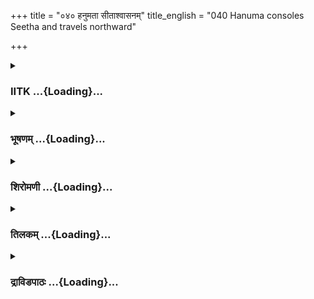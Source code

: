 +++
title = "०४० हनुमता सीताश्वासनम्"
title_english = "040 Hanuma consoles Seetha and travels northward"

+++
<div caption="श्रीराम-हरिसीताराममूर्ति-घनपाठिभ्यां वचनम्" class="audioEmbed" src="https://archive.org/download/Ramayana-recitation-Sriram-harisItArAmamUrti-Ghanapaati-v2/Kanda_5/Kanda_5_SK-040-Hanuma_consoles_Seetha_and_travels_northward.mp3"></div>

<div class="js_include collapsed" newlevelforh1="3" title="IITK" unfilled url="/purANam/rAmAyaNam/audIchya-pAThaH/iitk/5_sundarakANDam/05-sItA-bhAShaNam/040_hanumatA_sItAshvAsanam.md">
<details><summary><h3>IITK ...{Loading}...</h3></summary>

Sita permits Hanuman to depart



#### श्लोकः
##### मूलम्
श्रुत्वा तु वचनं तस्य वायुसूनोर्महात्मनः।  
उवाचात्महितं वाक्यं सीता सुरसुतोपमा॥5.40.1॥

##### शब्दार्थः
महात्मनः great soul, तस्य his, वायुसूनोः son of the Windgod, वचनम् words, श्रुत्वा having heard, सुरसुतोपमा like the daughter of gods, सीता Sita, आत्महितम् for her benefit, वाक्यम् words, उवाच spoke.

##### आङ्ग्लानुवादः
Sita who was like the daughter of the gods heard the son of the Windgod for her benefit and repliedः



#### श्लोकः
##### मूलम्
त्वां दृष्ट्वा प्रियवक्तारं सम्प्रहृष्यामि वानरः।  
अर्धसञ्जातसस्येव वृष्टिं प्राप्य वसुन्धरा॥5.40.2॥

##### शब्दार्थः
वानर vanara, प्रियवक्तारम् who has been speaking pleasing words, त्वाम् you दृष्ट्वा after seeing, अर्धसञ्जातसस्या as half grown, वसुन्धरा earth, वृष्टिम् rain, प्राप्येव as if begotten, सम्प्रहृष्यामि I feel happy.

##### आङ्ग्लानुवादः
"O vanara just as the earth feels happy when the half grown crops receive rain, I feel happy after seeing you. You have been speaking pleasing words



#### श्लोकः
##### मूलम्
यथा तं पुरुषव्याघ्रं गात्रैश्शोकाभिकर्शितैः।  
संस्पृशेयं सकामाहं तथा कुरु दयां मयि॥5.40.3॥

##### शब्दार्थः
सकामम् a passionate lady, अहम् I, शोकाभिकर्शितैः emaciated with suffering, गात्रैः with limbs, तं पुरुषव्याघ्रम् him that tiger among men, यथा as, संस्पृशेयम् I may touch, तथा in that way, मयि in me, दयाम् kindness, कुरु do.

##### आङ्ग्लानुवादः
"Be kind to me and act in such a manner that I may embrace my lord passionately with  
my body emaciated with grief.



#### श्लोकः
##### मूलम्
अभिज्ञानं च रामस्य दद्या हरिगणोत्तम।  
क्षिप्तामिषीकां काकस्य कोपादेकाक्षिशातनीम्॥5.40.4॥

##### शब्दार्थः
हरिगणोत्तम best leader of the vanaras, कोपात् with anger, क्षिप्ताम् released, काकस्य crow's, एकाक्षिशातनीम् blinding one eye, इषीकाम् by a blade of grass, रामस्य to Rama, अभिज्ञानम् as a token, दद्याः give.

##### आङ्ग्लानुवादः
"O best leader of vanaras remind Rama about the incident of the release of a blade of grass in anger blinding one of the eyes of the crow narrated to you.



#### श्लोकः
##### मूलम्
मनश्शिलायास्तिलको गण्डपार्श्वे निवेशितः।  
त्वया प्रणष्टे तिलके तं किल स्मर्तुमर्हसि॥5.40.5॥

##### शब्दार्थः
तिलके when tilaka mark, प्रणष्टे got erased, त्वया by you, मनश्शिलायाः with a grind stone, तिलकः tilaka (mark on forehead), गण्डपार्श्वे stone near by, निवेशितः किल painted indeed, तम् that tilaka, स्मर्तुम् to remember, अर्हसि you will.

##### आङ्ग्लानुवादः
'(Further remind him), 'When my tilaka mark was erased, you painted tilaka with a stone (manassita pigment) nearby. O Rama you should remember that (incident).



#### श्लोकः
##### मूलम्
स वीर्यवान्कथं सीतां हृतां समनुमन्यसे।  
वसन्तीं रक्षसां मध्ये महेन्द्रवरुणोपमः॥5.40.6॥

##### शब्दार्थः
वीर्यवान् valiant, महेन्द्रवरुणोपमः comparable to Varuna and Indra, सः Rama, हृताम् seized, रक्षसाम् of rakshasas, मध्ये in the midst of, वसन्तीम् dwelling, सीताम् Sita, कथम् how, समनुमन्यसे he will agree.

##### आङ्ग्लानुवादः
'Rama you are like Indra and Varuna in valiance. How are you tolerating Sita seized, dwelling among the demons?



#### श्लोकः
##### मूलम्
एष चूडामणिर्दिव्यो मया सुपरिरक्षितः।  
एतं दृष्ट्वा प्रहृष्यामि व्यसने त्वामिवानघ॥5.40.7॥

##### शब्दार्थः
अनघ sinless, दिव्यः wonderful, एषः this, चूडामणिः Chudamani, मया of mine, सुपरिरक्षितः carefully safe guared, व्यसने in distress, एतम् this one, दृष्ट्वा seeing, त्वामिव like you here, प्रहृष्यामि look at it.

##### आङ्ग्लानुवादः
"O sinless Rama this wonderful Chudamani of mine has been carefully safeguarded. Seeing this is like seeing you when I am in distress.



#### श्लोकः
##### मूलम्
एष निर्यातितश्श्रीमान्मया ते वारिसम्भवः।  
अतः परं न शक्ष्यामि जीवितुं शोकलालसा॥5.40.8॥

##### शब्दार्थः
श्रीमान् glorious one, वारिसम्भवः born of the sea, एषः this, ते to you, निर्यातितः is returned, शोकलालसा engrossed in grief, अतः परम् beyond this, जीवितुम् to live, न शक्ष्यामि it is not possible for me.

##### आङ्ग्लानुवादः
"I am sending you this (Chudamani) born of the sea. O glorious Rama and now engrossed in grief it is not possible for me to live.



#### श्लोकः
##### मूलम्
असह्यानि च दुःखानि वाचश्च हृदयच्छिदः।  
राक्षसीनां सुघोराणां त्वत्कृते मर्षयाम्यहम्॥5.40.9॥

##### शब्दार्थः
अहम् I, असह्यानि unbearable, दुःखानि grief, सुघोराणाम् of dreadful ones, राक्षसीनाम् of ogresses, हृदयच्छिदः piercing my heart, वाचश्च utterings, त्वत्कृते your sake, मर्षयामि I am enduring.

##### आङ्ग्लानुवादः
"I am tolerating this unbearable grief, and the words of the dreadful ogresses piercing my heart. Only for you.



#### श्लोकः
##### मूलम्
धारयिष्यामि मासं तु जीवितं शत्रुसूदन।  
ऊर्ध्वं मासान्न जीविष्ये त्वया हीना नृपात्मज॥5.40.10॥

##### शब्दार्थः
शत्रुसूदन O subduer of enemies, नृपात्मज O prince, मासं तु for one month only, जीवितम् life, धारयिष्यामि will survive, त्वया you, हीना separated, मासात् for one month only, ऊर्ध्वम् beyond that, न जीविष्ये will not live.

##### आङ्ग्लानुवादः
"O subduer of enemies O prince I will hold on to life only for a month. I will not survive beyond a month in your absence.



#### श्लोकः
##### मूलम्
घोरो राक्षसराजोऽयं दृष्टिश्च न सुखा मयि।  
त्वां च श्रुत्वा विपद्यन्तं न जीवेयमहं क्षणम्॥5.40.11॥

##### शब्दार्थः
अयम् this, राक्षसराजः demon king, घोरः fearsome, मयि at me, दृष्टिः look, सुखा moral, न no, त्वाम् you, विपद्यन्तम् facing calamities, श्रुत्वा hearing, अहम् I, क्षणम् even a moment, न जीवेयम् I will not survive.

##### आङ्ग्लानुवादः
"The demon king is frightful. He looks at me with immoral (lusty) eyes. I do not wish to live even for a moment after hearing about the adversities (you have faced)."



#### श्लोकः
##### मूलम्
वैदेह्या वचनं श्रुत्वा करुणं साश्रु भाषितम्।  
अथाब्रवीन्महातेजा हनुमान्मारुतात्मजः॥5.40.12॥

##### शब्दार्थः
अथ then, महातेजाः a brilliant one, मारुतात्मजः son of the Windgod, हनुमान् Hanuman, साश्रु weeping, भाषितम् words spoken, करुणम् piteously, वैदेह्याः Vaidehi's, वचनम् words, श्रुत्वा on hearing, अब्रवीत् said.

##### आङ्ग्लानुवादः
Hearing the words of Sita who was weeping piteously, brilliant Hanuman said thisः



#### श्लोकः
##### मूलम्
त्वच्छोकविमुखो रामो देवि सत्येन ते शपे।  
रामे दुःखाभिभूते तु लक्ष्मणः परितप्यते॥5.40.13॥

##### शब्दार्थः
देवि O irreproachable lady, रामः Rama, त्वच्छोकविमुखः out of grief he is not showing any  interest in life, सत्येन truly, ते to you, शपे I promise, रामे when Rama, दुःखाभिभूते he is in grief, लक्ष्मणः च even Lakshmana, परितप्यते is immersed in sorrow.

##### आङ्ग्लानुवादः
"O irreproachable lady I swear by you that Rama has grown averse to everything out of grief of separation from you. When Rama is in grief even Lakshmana gets immersed in sorrow.



#### श्लोकः
##### मूलम्
कथञ्चिद्भवती दृष्टा न कालः परिशोचितुम्।  
इमं मुहूर्तं दुःखानामन्तं द्रक्ष्यसि भामिनि॥5.40.14॥

##### शब्दार्थः
कथञ्चित् somehow, भवती you, दृष्टा seen, परिशोचितम् to worry, कालः time, न not, भामिनि a beautiful lady, इमम् this, मुहूर्तम् moment, दुःखानाम् for grief, अन्तम् end, द्रक्ष्यसि you can see.

##### आङ्ग्लानुवादः
"O beautiful lady somehow I could meet you. This is not the time to worry about. You will see the end of suffering at this very moment.



#### श्लोकः
##### मूलम्
तावुभौ पुरुषव्याघ्रौ राजपुत्रावरिन्दमौ।  
त्वद्दर्शनकृतोत्साहौ लङ्कां भस्मीकरिष्यतः॥5.40.15॥

##### शब्दार्थः
पुरुषव्याघ्रौ tigers among men, अरिन्दमौ crusher of enemies, त्वद्दर्शनकृतोत्साहौ very determined to see you, उभौ both, तौ राजपुत्रौ both the princes, लङ्काम् Lanka, भस्मीकरिष्यतः will reduce to ashes.

##### आङ्ग्लानुवादः
"Both the princes are tigers among men and crushers of enemies. They are determined to see you, and will reduce Lanka to ashes.



#### श्लोकः
##### मूलम्
हत्त्वा च समरे क्रूरं रावणं सहबान्धवम्।  
राघवौ त्वां विशालाक्षि स्वां पुरीं प्रापयिष्यतः॥5.40.16॥

##### शब्दार्थः
विशालाक्षि largeeyed one, राघवः Rama, समरे in war, सहबान्धवम् along with relatives, क्रूरम् vile, रावणम् Ravana, हत्वा after killing, स्वां पुरीं प्रति to his own city, त्वाम् you, प्रापयिष्यतः will  
take you back.

##### आङ्ग्लानुवादः
"O largeeyed lady Killing in war the vile Ravana, the demon king and all his relatives, Rama would take you back to his own city৷৷



#### श्लोकः
##### मूलम्
यत्तु रामो विजानीयादभिज्ञानमनिन्दिते।  
प्रीतिसञ्जननं तस्य भूयस्त्वं दातुमर्हसि॥5.40.17॥

##### शब्दार्थः
अनिन्दिते blameless lady, रामः Rama, यत् that which, अभिज्ञानम् knows, विजानीयात् to identify you, तस्य your, प्रीतिसञ्जननम् that which makes him more happy, भूयः one more, त्वम् you, दातुम् may give, अर्हसि is proper.

##### आङ्ग्लानुवादः
"O unimpeachable lady give one more identification which would make him more happy".



#### श्लोकः
##### मूलम्
साब्रवीद्दत्तमेवेति मयाभिज्ञानमुत्तमम्।  
एतदेव हि रामस्य दृष्ट्वा मत्केशभूषणम्॥5.40.18॥  
श्रद्धेयं हनुमन्वाक्यं तव वीर भविष्यति।

##### शब्दार्थः
मया mine, उत्तमम् best, अभिज्ञानम् identification, दत्तमेव already given, इति this, सा she, अब्रवीत् said, वीर hero, हनुमान् Hanuman, एतत् all this, मत्केशभूषणम् my jewel for the hair, दृष्ट्वा seeing, तव his, वाक्यम् words, रामस्य Rama's, श्रद्धेयम् what you tell, भविष्यति will believe.

##### आङ्ग्लानुवादः
"I have already given the best identification. When you hand this jewel used on my hair to him,  he will believe what you tell him".



#### श्लोकः
##### मूलम्
स तं मणिवरं गृह्य श्रीमान्प्लवगसत्तमः॥5.40.19॥  
प्रणम्य शिरसा देवीं गमनायोपचक्रमे।

##### शब्दार्थः
श्रीमान् illustrious one, सः he, प्लवगसत्तमः best of vanaras, मणिवरम् best jewel, गृह्य holding,  
देवीम् to Sita, शिरसा by his head, प्रणम्य prostrated, गमनाय to depart, उपचक्रमे started.

##### आङ्ग्लानुवादः
The illustrious vanara held the ornament, prostrated to Sita and prepared to depart.



#### श्लोकः
##### मूलम्
तमुत्पातकृतोत्साहमवेक्ष्य हरिपुङ्गवम्॥5.40.20॥  
वर्धमानं महावेगमुवाच जनकात्मजा।  
अश्रुपूर्णमुखी दीना बाष्पगद्गदया गिरा॥5.40.21॥

##### शब्दार्थः
जनकात्मजा Janaka's daughter, उत्पातकृतोत्साहम् risen up eager to leap, वर्धमानम् enlarging, महावेगम् very swiftly, तं हरिपुङ्गवम् him the chief of vanaras, आवेक्ष्य looking at him, अश्रुपूर्णमुखी her face filled with tears, दीना pitiably, बाष्पगद्गदया throat choked with tears, गिरा with these words, उवाच spoke.

##### आङ्ग्लानुवादः
Seeing Hanuman eager to leap, enlarging his body quickly, she appeared pitiable with her face filled with tears and throat choked.



#### श्लोकः
##### मूलम्
हनुमन्सिंहसङ्काशौ भ्रातरौ रामलक्ष्मणौ।  
सुग्रीवं च सहामात्यं सर्वान् ब्रूयाह्यनामयम्॥5.40.22॥

##### शब्दार्थः
हनुमान् Hanuman, भ्रातरौ brothers, सिंहसङ्काशौ both comparable to lion, रामलक्ष्मणौ to Rama and Lakshmana, सहामात्यम् along with ministers, सुग्रीवं च and Sugriva, सर्वान् to all, अनामयम् wellbeing, ब्रूयाः convey.

##### आङ्ग्लानुवादः
"O Hanuman to the lionlike brothers Rama and Lakshmana, to Sugriva  including his ministers and to every one convey my good wishes.



#### श्लोकः
##### मूलम्
यथा च स महाबाहुर्मां तारयति राघवः।  
अस्माद्दुःखाम्बुसम्रोधात्त्वं समाधातुमर्हसि॥5.40.23॥

##### शब्दार्थः
महाबाहुः mightyarmed, सः राघवः that Rama, अस्मात् from this, दुःखाम्बुसंशेधात् from this ocean of sorrow, यथा in such a way, तारयति will help to cross, त्वम् you, समाधातुम् to  
make efforts, अर्हसि it is proper.

##### आङ्ग्लानुवादः
"You should make efforts in such a manner that the mightyarmed Rama will help me in crossing the cean of sorrow.



#### श्लोकः
##### मूलम्
इमं च तीव्रं मम शोकवेगं रक्षोभिरेभिः परिभर्त्सनं च।  
ब्रूयास्तु रामस्य गतस्समीपम् शिवश्च तेऽध्वाऽस्तु हरिप्रवीर॥5.40.24॥

##### शब्दार्थः
हरिप्रवीर foremost vanara, रामस्य to Rama, समीपम् near, गतः after going, मम my, इमम् this, तीव्रम् intense, शोकवेगम् of grief, एभिः by these, रक्षोभिः by the rakshasas, परिभर्त्सनं च threats also, ब्रूयाः you nararte, ते to you, अध्वा journey, शिवः happy, अस्तु let it be.

##### आङ्ग्लानुवादः
"Foremost vanara tell Rama about my intense grief as well as the threats of the demons. May your journey be happy.



#### श्लोकः
##### मूलम्
स राजपुत्र्य्राप्रतिवेदितार्थः कपिः कृतार्थः परिहृष्टचेताः।  
अल्पावशेषं प्रसमीक्ष्य कार्यं दिशं ह्युदीचीं मनसा जगाम॥5.40.25॥

##### शब्दार्थः
सः that, कपिः vanara, राजपुत्र्या by the princess, प्रतिवेदितार्थः understood the message, कृतार्थः accomplished, परिहृष्टचेताः delighted at heart, कार्यम् task, अल्पावशेषम् a small left over, प्रसमीक्ष्य after considering, उदीचीम् north, दिशम् direction, मनसा mentally, जगम reached.

##### आङ्ग्लानुवादः
Hanuman understood the message of princess Sita and felt delighted at heart at his accomplishment. Considering the small task yet to be accomplished he reached the northern shore mentally (He thought of Rama who waited in Kishkinda which is in the northern direction).  

#### समाप्तिः
 श्रीमद्रामायणे वाल्मीकीय आदिकाव्ये सुन्दरकाण्डे चत्वारिंशस्सर्गः॥  
Thus ends the fortieth sarga of Sundarakanda of the holy Ramayana, the first epic composed by sage Valmiki.

</details>
</div>
<div class="js_include collapsed" newlevelforh1="3" title="भूषणम्" unfilled url="/purANam/rAmAyaNam/audIchya-pAThaH/TIkA/bhUShaNa_iitk/5_sundarakANDam/05-sItA-bhAShaNam/040_hanumatA_sItAshvAsanam.md">
<details><summary><h3>भूषणम् ...{Loading}...</h3></summary>



श्रुत्वा तु वचनं तस्य वायुसूनोर्महात्मनः ।  

उवाचात्महितं वाक्यं सीता सुरसुतोपमा  ॥  ५।४०।१ ॥   

श्रुत्वेत्यादि  ॥  ५।४०।१ ॥   

  

त्वां दृष्ट्वा प्रियवक्तारं संप्रहृष्यामि वानर ।  

अर्धसञ्जातसस्येव वृष्टिं प्राप्य वसुन्धरा  ॥  ५।४०।२ ॥   

यथा तं पुरुषव्याघ्रं गात्रैः शोकाभिकर्शितैः ।  

संस्पृशेयं सकामा ऽहं तथा कुरु दयां मयि  ॥  ५।४०।३ ॥   

त्वामिति । अर्धसञ्जातसस्या अर्धोत्पन्नसस्या  ॥  ५।४०।२३ ॥   

  

अभिज्ञानं च रामस्य दद्या हरिगणोत्तम ।  

क्षिप्तामिषीकां काकस्य कोपादेकाक्षिशातनीम्  ॥  ५।४०।४ ॥   

मनःशिलायास्तिलको गण्डपार्श्वे निवेशितः ।  

त्वया प्रनष्टे तिलके तं किल स्मर्तुमर्हसि  ॥  ५।४०।५ ॥   

स वीर्यवान् कथं सीतां हृतां समनुमन्यसे ।  

वसन्तीं रक्षसां मध्ये महेन्द्रवरुणोपमः  ॥  ५।४०।६ ॥   

अभिज्ञानं चेति । काकस्यैकाक्षिशातनीं क्षिप्ताम् इषीकाम्
इषीकतृणरूपमभिज्ञानं पूर्वोक्तं दद्याः । अन्यच्च वक्ष्यामीति भावः ।
तदेवाह मन इति । तिलके पूर्वतिलके प्रनष्टे सति । गण्डपार्श्वे गण्डस्थले
गण्डशैलपार्श्वे वा । मनः शिलायास्तिलकः मनः शिलाकृततिलकः । तत् मनः
शिलातिलकनिर्माणं स्मर्तुमर्हसि । इदमप्यभिज्ञानं दद्या इति योजना  ॥ 
५।४०।४६ ॥   

  

एष चूडामणिर्दिव्यो मया सुपरिरक्षितः ।  

एतं दृष्ट्वा प्रहृष्यामि व्यसने त्वामिवानघ  ॥  ५।४०।७ ॥   

एष ति । प्रहृष्यामीति । अस्य चूडामणेस्त्वया बहुशो लालितत्वेन
त्वत्स्मारकत्वादिति भावः  ॥  ५।४०।७ ॥   

  

एष निर्यातितः श्रीमान् मया ते वारिसम्भवः ।  

अतः परं न शक्ष्यामि जीवितुं शोकलालसा  ॥  ५।४०।८ ॥   

असह्यानि न दुःखानि वाचश्च हृदयच्छिदः ।  

राक्षसीनां सुघोराणां त्वत्कृते मर्षयाम्यहम्  ॥  ५।४०।९ ॥   

धारयिष्यामि मासं तु जीवितं शत्रुसूदन ।  

मासादूर्ध्वं न जीविष्ये त्वया हीना नृपात्मज  ॥  ५।४०।१० ॥   

वारिसम्भवः, रत्नं हि रत्नाकरे उत्पद्यते । अतः परं मासात्परम्  ॥ 
५।४०।८१० ॥   

  

घोरो राक्षसराजो ऽयं दृष्टिश्च न सुखा मयि ।  

त्वां च श्रुत्वा विषज्जनं न जीवेयमहं क्षणम्  ॥  ५।४०।११ ॥   

वैदेह्या वचनं श्रुत्वा करुणं साश्रुभाषितम् ।  

तथा ऽब्रवीन्महातेजा हनुमान् मारुतात्मजः  ॥  ५।४०।१२ ॥   

त्वच्छोकविमुखो रामो देवि सत्येन ते शपे ।  

रामे दुःखाभिभूते तु लक्ष्मणः परितप्यते  ॥  ५।४०।१३ ॥   

विषज्जन्तं विलम्बमानम्  ॥  ५।४०।१११३ ॥   

  

कथंचिद् भवती दृष्टा न कालः परिशोचितुम् ।  

इमं मुहूर्तं दुःखानामन्तं द्रक्ष्यामि भामिनि  ॥  ५।४०।१४ ॥   

तावुभौ पुरुषव्याघ्रौ राजपुत्रावरिन्दमौ ।  

त्वद्दर्शनकृतोत्साहौ लङ्कां भस्मीकरिष्यतः  ॥  ५।४०।१५ ॥   

हत्वा तु समरे क्रूरं रावणं सहबान्धवम् ।  

राघवौ त्वां विशालाक्षि स्वां पुरीं प्रापयिष्यतः  ॥  ५।४०।१६ ॥   

यत्तु रामो विजानीयादभिज्ञानमनिन्दिते ।  

प्रीतिसञ्जननं तस्य भूयस्त्वं दातुमर्हसि  ॥  ५।४०।१७ ॥   

सा ऽब्रवीद्दत्तमेवेति मया ऽभिज्ञानमुत्तमम् ।  

एतदेव हि रामस्य दृष्ट्वा मत्केशभूषणम् ।  

श्रद्धेयं हनुमन् वाक्यं तव वीर भविष्यति  ॥  ५।४०।१८ ॥   

स तं मणिवरं गृह्य श्रीमान् प्लवगसत्तमः ।  

प्रणम्य शिरसा देवीं गमनायोपचक्रमे  ॥  ५।४०।१९ ॥   

तमुत्पातकृतोत्साहमवेक्ष्य हरिपुङ्गवम् ।  

वर्धमानं महावेगमुवाच जनकात्मजा  ॥  ५।४०।२० ॥   

अश्रुपूर्णमुखी दीना बाष्पगद्गदया गिरा  ॥  ५।४०।२१ ॥   

हनुमन् सिंहसङ्काशौ भ्रातरौ रामलक्ष्मणौ ।  

सुग्रीवं च सहामात्वं सर्वान् ब्रूया ह्यनामयम्  ॥  ५।४०।२२ ॥   

यथा च स महाबाहुर्मां तारयति राघवः ।  

अस्माद्दुःखाम्बुसंरोधात् त्वं समाधातुमर्हसि  ॥  ५।४०।२३ ॥   

इमं मुहूर्तम् अस्मिन्मुहूर्ते  ॥  ५।४०।१४२३ ॥   

  

इमं च तीव्रं मम शोकवेगं रक्षोभिरेभिः परिभर्त्सनं च ।  

ब्रूयास्तु रामस्य गतः समीपं शिवश्च ते ऽध्वा ऽस्तु हरिप्रवीर  ॥ 
५।४०।२४ ॥   

इमं चेति । शिवश्च ते ऽध्वा ऽस्तु हरिप्रवीरेति । शिवः अव्याहत इत्यर्थः  ॥ 
५।४०।२४ ॥   

  

स राजपुत्र्या प्रतिवेदितार्थः कपिः कृतार्थः परिहृष्टचेताः ।  

अल्पावशेषं प्रसमीक्ष्य कार्यं दिशं ह्युदिचीं मनसा जगाम  ॥  ५।४०।२५ ॥   

इत्यार्षे श्रीरामायणे वाल्मीकीये आदिकाव्ये श्रीमत्सुन्दरकाण्डे
चत्वारिंशः सर्गः  ॥  ५।४० ॥   

स इति । अल्पावशेषम् अल्पावशिष्टम् । प्रसमीक्ष्य विचार्य  ॥  ५।४०।२५ ॥   

इति श्रीगोविन्दराजवरिचिते श्रीरामायणभूषणे श्रृङ्गारङ्गारतिलकाख्याने
सुन्दरकाण्डव्याख्याने चत्वारिंशः सर्गः  ॥  ५।४० ॥   



</details>
</div>
<div class="js_include collapsed" newlevelforh1="3" title="शिरोमणी" unfilled url="/purANam/rAmAyaNam/audIchya-pAThaH/TIkA/shiromaNI_iitk/5_sundarakANDam/05-sItA-bhAShaNam/040_hanumatA_sItAshvAsanam.md">
<details><summary><h3>शिरोमणी ...{Loading}...</h3></summary>



हनुमद्वचनश्रवणानन्तरं हनुमन्तं प्रति सीतोक्तिमाह श्रुत्वेति । सीता
वाक्यमुवाच  ॥  ५।४०।१  ॥   

  

तदाकारमाह त्वामित्यादिभिः । वृष्टिं वर्षणं प्राप्य अर्धसंजातसस्या
वसुन्धरेव त्वां दृष्ट्वा प्रहृष्यामि  ॥  ५।४०।२  ॥   

  

यथेति । सकामा उत्कटेच्छावती अहं यथा संस्पृशेयं तथा मयि दयां कुरु  ॥ 
५।४०।३  ॥   

  

अभिज्ञानमिति । अभिज्ञानं चूडामणिं रामस्य रामाय दद्याः अभिज्ञानान्तरमाह
काकस्य एकाक्षिनाशिनीमिषीकां चाभिज्ञानं दद्या कथयेरित्यर्थः  ॥  ५।४०।४
 ॥   

  

मनः शिलाया इति । मम तिलके प्रनष्टे सति मनश्शिलायास्तिलकः गण्डपार्श्वे
गण्डैकदेशे निवेशितः तं तिलकं स्मर्तुमर्हसि इदमप्यभिज्ञानं दद्या इति शेषः
 ॥  ५।४०।५  ॥   

  

स इति । स रामस्त्वं हृतां सीतां कथं समनुमन्यसे सहसे  ॥  ५।४०।६  ॥   

  

एष इति । एषः पित्रा दत्तः चूडामणिः मया संरक्षितः । तत्र हेतुः व्यसने
राक्षसकर्तृकपीडायां सत्यां त्वामिव एतं मणिं दृष्ट्वा प्रहष्यामि  ॥ 
५।४०।७  ॥   

  

एष इति । वारिसंभवः एषः मणिः मया निर्यातितः त्वत्प्रत्यभिज्ञानार्थं
प्रेषितः अतः परम् अवधिकालादुत्तरं शोकलालसा शोकाक्रान्तचित्ताहं जीवितुं न
शक्ष्यामि  ॥  ५।४०।८  ॥   

  

असह्यानीति । त्वत्कृते त्वत्प्राप्तिनिमित्तं दुःखादीनि मर्षयामि  ॥ 
५।४०।९  ॥   

  

धारयिष्यामीति । मासादूर्ध्वम् अवधिभूतदिनात्परं न जीविष्ये जीवितास्मि  ॥ 
५।४०।१०  ॥   

  

घोर इति । अयं राक्षसराजः घोरः अतिक्रूरः अत एव मयि सुखासुखहेतभूता
दृष्टिर्न हन्तुमेवेच्छतीत्यर्थः । एतेन जीवनं दुर्लभमिति सूचितम् ।
हेत्वन्तरमाह विषज्जन्तं त्वां श्रुत्वा क्षणमपि न जीवेयं जीवितुमिच्छेयम्
 ॥  ५।४०।११  ॥   

  

वैदेह्या इति । हनूमानब्रवीत्  ॥  ५।४०।१२  ॥   

  

तद्वचनाकारमाह त्वदित्यादिभिः । अयं पूर्वमपि पठितो व्याख्यातश्च
एवमुत्तरश्लोका अपि  ॥  ५।४०।१३  ॥   

  

दृष्टेति  ॥  ५।४०।१४  ॥   

  

ताविति  ॥  ५।४०।१५  ॥   

  

हत्वेति  ॥  ५।४०।१६  ॥   

  

यदिति । प्रीतिसंजननं प्रीत्युत्पादकं यदभिज्ञानं भूयो विजानीयात् तत् त्वं
भूयो दातुमर्हसि  ॥  ५।४०।१७  ॥   

  

सेति । उत्तममभिज्ञानं भूषणं मया दत्तमेव अतः एतदेव दृष्ट्वा रामस्य
श्रद्धेयं तव वाक्यं भविष्यति इति सा सीता अब्रवीत् । सार्थश्लोक एकान्वयी
 ॥  ५।४०।१८  ॥   

  

स इति । स हनूमान् गमनायोपचक्रमे । अर्धद्वयमेकान्वयि  ॥  ५।४०।१९  ॥   

  

तमिति । उत्पाते सागरोत्प्लवने कृतः उत्साहो येन अत एव वर्धमानं हनूमन्तम्
अश्रुपूर्णमुखी जनकात्मजा उवाच । सार्धश्लोक एकान्वयी  ॥  ५।४०।२०,२१  ॥   

  

तद्वचनाकारमाह हनूमन्निति । हे हनूमन् अनामयं कुशलं रामादीन् ब्रूयाः  ॥ 
५।४०।२२  ॥   

  

यथेति । अयं पूर्वं व्याख्यातः  ॥  ५।४०।२३  ॥   

  

इदमिति । रामस्य समीपं गतस्त्वं मम शोकवेगं रक्षोमिः परिभर्त्सनं च ब्रूयाः
 ॥  ५।४०।२४  ॥   

  

स इति । राजपुत्र्याः प्रतिपादितः उक्तः अर्थो यस्मै अत एव कृतार्थः अत एव
परिहृष्टचेताः स हनूमान् कार्यम् अल्पशेषं किञ्चिदवशिष्टं प्रसमीक्ष्य
विचार्य उदीचीं दिशं मनसा जगाम  ॥  ५।४०।२५  ॥   

  

इति श्रीमद्वाल्मीकीयरामायणव्याख्याने रामायणशिरोमणौ सुन्दरकाण्डे
चत्वारिंशः सर्गः  ॥  ५।४०  ॥   

  



</details>
</div>
<div class="js_include collapsed" newlevelforh1="3" title="तिलकम्" unfilled url="/purANam/rAmAyaNam/audIchya-pAThaH/TIkA/tilaka_iitk/5_sundarakANDam/05-sItA-bhAShaNam/040_hanumatA_sItAshvAsanam.md">
<details><summary><h3>तिलकम् ...{Loading}...</h3></summary>



आत्महितमात्मदुःखोद्धारप्रयोजनम्  ॥  ५।४०।१  ॥   

  

अर्धसञ्जातान्यर्धं वयःप्राप्तानि, ततः परं जलाभावादासन्नशोषाणि सस्यानि
यस्याः सा यथा दैवात्संपन्नवृष्ट्या संपन्नसस्या भवति तथाहमपि
प्राप्तजीवितनाशामृतोपमात्त्वदर्शनाद्धृतजीवितेति भावः  ॥  ५।४०।२  ॥   

  

सकामा तत्स्पर्शेच्छावती  ॥  ५।४०।३  ॥   

  

अभिज्ञानं चूडामण्यात्मकं दद्या देहि । तथा
कोपात्काकस्यैकाक्षिशातनीमिषीकां क्षिप्त्वा काको रक्षित इत्यपरमभिज्ञानं
दद्याः । श्रावयेत्यर्थः  ॥  ५।४०।४  ॥   

  

अथाभिज्ञानान्तरमाह सन्देशरूपेण-- मनःशिलाया इति । पूर्वतने तिलके नष्टे
सति त्वया रामेण मम गण्डपार्श्वे मनःशिलातिलको निवेशितः, तं किल ।
स्वकृततिलकमित्यर्थः । स्मर्तुमर्हसि । इति मयोक्तमिति ब्रूहीति शेषः  ॥ 
५।४०।५  ॥   

  

अथ केवलसन्देशान्तरमाह स वीर्यवानिति । अनुमन्यसे । सहस इत्यर्थः  ॥  ५।४०।६
 ॥   

  

दिव्य एष चूडामणिरेतावत्कालं सुपरिरक्षितः, एतं व्यसने त्वामिव दृष्ट्वा
प्रहृष्यामि । एतत्संनिधाने रक्षोभिभवासंभवादिति भावः  ॥  ५।४०।७  ॥   

  

स एष निर्यातितो दत्तः । त्वत्प्रत्यभिज्ञानार्थमिति शेषः । अतः
शीघ्रमागमने एव कुशलम्, अन्यथा परमं दुःखमिति भावः  ॥  ५।४०।८  ॥   

  

त्वत्कृते त्वत्प्राप्तिप्रत्याशया । मर्षयामि सहामि  ॥  ५।४०।९,१०  ॥   

  

यतो ऽयं घोरस्तस्य दृष्टिश्च, चाद्बुद्धिः, न सुखा
अवधिकालादूर्ध्वकृतविनाशनिश्चया, अतस्तत्पूर्वमेव
मरणौचित्यादवधिकालस्याधिकत्वे ऽपि मासादूर्ध्वमेव न जीविष्यामि । किं च
त्वां विषज्जन्तं विलम्बं कुर्वन्तं यदि शृणुयां तदा तथा श्रुत्वा
मासादर्वागेव क्षणमपि न जीवेयमित्युक्तमिति ब्रूहीति शेषः  ॥  ५।४०।११  ॥   

  

वचनमुक्तसन्देशरूपम्  ॥  ५।४०।१२  ॥   

  

त्वच्छोकविमुखस्त्वत्स्थित्यपरिज्ञानजशाकेन त्वदुद्धारप्रवृत्तिविमुखः, न
तु ज्ञात्वेति सत्येन ते शपे  ॥  ५।४०।१३  ॥   

  

कथञ्चिद्भवती दृष्टा, अतः परं शोचितुं न कालः । इमं मुहूर्तम् ।
अस्मिन्नचिरकाले इत्यर्थः  ॥  ५।४०।१४१६  ॥   

  

यत्त्वभिज्ञानं राम एव विशिष्य जानीयाद्यच्च तस्य प्रीतिसञ्जननं तद्भूयः
पुनरधिकं च दातुमर्हसि  ॥  ५।४०।१७,१८  ॥   

  

श्रद्धेयं विश्वसनीयम्  ॥  ५।४०।१९  ॥   

  

उत्पाते उत्प्लवने कृतोत्साहम्  ॥  ५।४०।२०,२१  ॥   

  

अनामयमारोग्यम्  ॥  ५।४०।२२  ॥   

  

त्वं समाधातुमित्यस्य तथेत्यादिः । समाधानं संविधानम्, "अथापि स महाबाहुः"
इति पाठे यथेत्यपि पूरणीयमेव । यद्यपि श्रुतवृत्तान्तः स्वयमेव यतिष्यति
तथापि त्वमपि यथा मां शीघ्रं तारयसि तथा संविधानं कुर्वित्यर्थः  ॥ 
५।४०।२३,२४  ॥   

  

तत्कार्यं लङ्कागमनप्रयोजनमल्यशेषम् । देवीदर्शनरूपस्य महतः प्रधानकृत्यस्य
निष्पन्नत्वात्परबलदर्शनरूपस्यानुषङ्गिकत्वादल्पशेषत्वमित्याशयः  ॥  ५।४०।२५
 ॥   

  

इति श्रीरामाभिरामे श्रीरामीये रामायणतिलके वाल्मीकीय आदिकाव्ये
सुन्दरकाण्डे चत्वारिंशः सर्गः  ॥  ५।४०  ॥   

  



</details>
</div>
<div class="js_include collapsed" newlevelforh1="3" title="द्राविडपाठः" unfilled url="/purANam/rAmAyaNam/drAviDapAThaH/5_sundarakANDam/05-sItA-bhAShaNam/040_hanumatA_sItAshvAsanam.md">
<details><summary><h3>द्राविडपाठः ...{Loading}...</h3></summary>



  
श्रुत्वा तु वचनं तस्य वायुसूनोर्महात्मनः।  
उवाचात्महितं वाक्यं सीता सुरसुतोपमा ॥ 5.40.1 ॥   
त्वां दृष्ट्वा प्रियवक्तारं सम्प्रहृष्यामि वानर।  
अर्धसञ्जातसस्येव वृष्टिं प्राप्य वसुन्धरा ॥ 5.40.2 ॥   
यथा तं पुरुषव्याघ्रं गात्रैः शोकाभिकर्शितैः।  
संस्पृशेयं सकामाऽहं तथा कुरु दयां मयि ॥ 5.40.3 ॥   
अभिज्ञानं च रामस्य दद्या हरिगणोत्तम।  
क्षिप्तामिषीकां काकस्य कोपादेकाक्षिशातनीम् ॥ 5.40.4 ॥   
मनःशिलायास्तिलको गण्डपार्श्वे निवेशितः।  
त्वया प्रनष्टे तिलके तं किल स्मर्तुमर्हसि ॥ 5.40.5 ॥   
स वीर्यवान् कथं सीतां हृतां समनुमन्यसे।  
वसन्तीं रक्षसां मध्ये महेन्द्रवरुणोपमः ॥ 5.40.6 ॥   
एष चूडामणिर्दिव्यो मया सुपरिरक्षितः।  
एतं दृष्ट्वा प्रहृष्यामि व्यसने त्वामिवानघ ॥ 5.40.7 ॥   
एष निर्यातितः श्रीमान् मया ते वारिसम्भवः।  
अतः परं न शक्ष्यामि जीवितुं शोकलालसा ॥ 5.40.8 ॥   
असह्यानि न दुःखानि वाचश्च हृदयच्छिदः।  
राक्षसीनां सुघोराणां त्वत्कृते मर्षयाम्यहम् ॥ 5.40.9 ॥   
धारयिष्यामि मासं तु जीवितं शत्रुसूदन।  
मासादूर्ध्वं न जीविष्ये त्वया हीना नृपात्मज ॥ 5.40.10 ॥   
घोरो राक्षसराजोऽयं दृष्टिश्च न सुखा मयि।  
त्वां च श्रुत्वा विषज्जनं न जीवेयमहं क्षणम् ॥ 5.40.11 ॥   
वैदेह्या वचनं श्रुत्वा करुणं साश्रुभाषितम्।  
तथाऽब्रवीन्महातेजा हनुमान् मारुतात्मजः ॥ 5.40.12 ॥   
त्वच्छोकविमुखो रामो देवि सत्येन ते शपे।  
रामे दुःखाभिभूते तु लक्ष्मणः परितप्यते ॥ 5.40.13 ॥   
कथञ्चिद् भवती दृष्टा न कालः परिशोचितुम्।  
इमं मुहूर्तं दुःखानामन्तं द्रक्ष्यामि भामिनि ॥ 5.40.14 ॥   
तावुभौ पुरुषव्याघ्रौ राजपुत्रावरिन्दमौ।  
त्वद्दर्शनकृतोत्साहौ लङ्कां भस्मीकरिष्यतः ॥ 5.40.15 ॥   
हत्वा तु समरे क्रूरं रावणं सहबान्धवम्।  
राघवौ त्वां विशालाक्षि स्वां पुरीं प्रापयिष्यतः ॥ 5.40.16 ॥   
यत्तु रामो विजानीयादभिज्ञानमनिन्दिते।  
प्रीतिसञ्जननं तस्य भूयस्त्वं दातुमर्हसि ॥ 5.40.17 ॥   
एतदेव हि रामस्य दृष्ट्वा मत्केशभूषणम्।  
श्रद्धेयं हनुमन् वाक्यं तव वीर भविष्यति ॥ 5.40.18 ॥   
स तं मणिवरं गृह्य श्रीमान् प्लवगसत्तमः।  
प्रणम्य शिरसा देवीं गमनायोपचक्रमे ॥ 5.40.19 ॥   
तमुत्पातकृतोत्साहमवेक्ष्य हरिपुङ्गवम्।  
वर्धमानं महावेगमुवाच जनकात्मजा ॥ 5.40.20 ॥   
अश्रुपूर्णमुखी दीना बाष्पगद्गदया गिरा ॥ 5.40.21 ॥   
हनुमन् सिंहसङ्काशौ भ्रातरौ रामलक्ष्मणौ।  
सुग्रीवं च सहामात्वं सर्वान् ब्रूया ह्यनामयम् ॥ 5.40.22 ॥   
यथा च स महाबाहुर्मां तारयति राघवः।  
अस्माद्दुःखाम्बुसंरोधात् त्वं समाधातुमर्हसि ॥ 5.40.23 ॥   
इमं च तीव्रं मम शोकवेगं रक्षोभिरेभिः परिभर्त्सनं च।  
ब्रूयास्तु रामस्य गतः समीपं शिवश्च तेऽध्वाऽस्तु हरिप्रवीर ॥ 5.40.24 ॥   
स राजपुत्र्या प्रतिवेदितार्थः कपिः कृतार्थः परिहृष्टचेताः।  
अल्पावशेषं प्रसमीक्ष्य कार्यं दिशं ह्युदिचीं मनसा जगाम ॥ 5.40.25 ॥   

</details>
</div>
